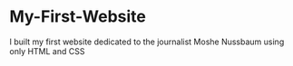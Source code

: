 # My-First-Website
I built my first website dedicated to the journalist Moshe Nussbaum using only HTML and CSS
